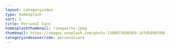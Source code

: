 ```yaml
---
layout: categoryindex
type: homesplash
sort: 2
title: Personal Care
homesplashthumbnail: /images/hs.jpeg
thumbnail: https://images.unsplash.com/photo-1508873696983-2dfd5898f08b?ixlib=rb-1.2.1&ixid=MnwxMjA3fDB8MHxwaG90by1wYWdlfHx8fGVufDB8fHx8&auto=format&fit=crop&w=1770&q=80
categoryindexoverride: personalcare
---
```

